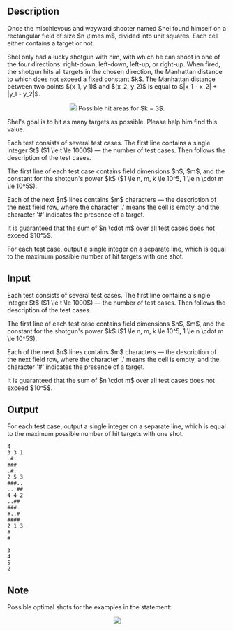 ## Description

<div><p>Once the mischievous and wayward shooter named Shel found himself on a rectangular field of size $n \times m$, divided into unit squares. Each cell either contains a target or not.</p><p>Shel only had a lucky shotgun with him, with which he can shoot in one of the four directions: right-down, left-down, left-up, or right-up. When fired, the shotgun hits all targets in the chosen direction, the Manhattan distance to which does not exceed a fixed constant $k$. The Manhattan distance between two points $(x_1, y_1)$ and $(x_2, y_2)$ is equal to $|x_1 - x_2| + |y_1 - y_2|$.</p><center> <img class="tex-graphics" src="file://CMk7BzuV.png" style="max-width: 100.0%;max-height: 100.0%;">   <span class="tex-font-size-small">Possible hit areas for $k = 3$.</span> </center><p>Shel's goal is to hit as many targets as possible. Please help him find this value.</p></div><div class="input-specification"><p>Each test consists of several test cases. The first line contains a single integer $t$ ($1 \le t \le 1000$)&nbsp;— the number of test cases. Then follows the description of the test cases.</p><p>The first line of each test case contains field dimensions $n$, $m$, and the constant for the shotgun's power $k$ ($1 \le n, m, k \le 10^5, 1 \le n \cdot m \le 10^5$).</p><p>Each of the next $n$ lines contains $m$ characters — the description of the next field row, where the character '<span class="tex-font-style-tt">.</span>' means the cell is empty, and the character '<span class="tex-font-style-tt">#</span>' indicates the presence of a target. </p><p>It is guaranteed that the sum of $n \cdot m$ over all test cases does not exceed $10^5$.</p></div><div class="output-specification"><p>For each test case, output a single integer on a separate line, which is equal to the maximum possible number of hit targets with one shot.</p></div>

## Input

<p>Each test consists of several test cases. The first line contains a single integer $t$ ($1 \le t \le 1000$)&nbsp;— the number of test cases. Then follows the description of the test cases.</p><p>The first line of each test case contains field dimensions $n$, $m$, and the constant for the shotgun's power $k$ ($1 \le n, m, k \le 10^5, 1 \le n \cdot m \le 10^5$).</p><p>Each of the next $n$ lines contains $m$ characters — the description of the next field row, where the character '<span class="tex-font-style-tt">.</span>' means the cell is empty, and the character '<span class="tex-font-style-tt">#</span>' indicates the presence of a target. </p><p>It is guaranteed that the sum of $n \cdot m$ over all test cases does not exceed $10^5$.</p>

## Output

<p>For each test case, output a single integer on a separate line, which is equal to the maximum possible number of hit targets with one shot.</p>





```input1|2,3,4,5,9,10,11,12,13
4
3 3 1
.#.
###
.#.
2 5 3
###..
...##
4 4 2
..##
###.
#..#
####
2 1 3
#
#
```




```output1
3
4
5
2
```



## Note

<p>Possible optimal shots for the examples in the statement:</p><center> <img class="tex-graphics" src="file://vqn6Cx4S.png" style="max-width: 100.0%;max-height: 100.0%;"> </center>
